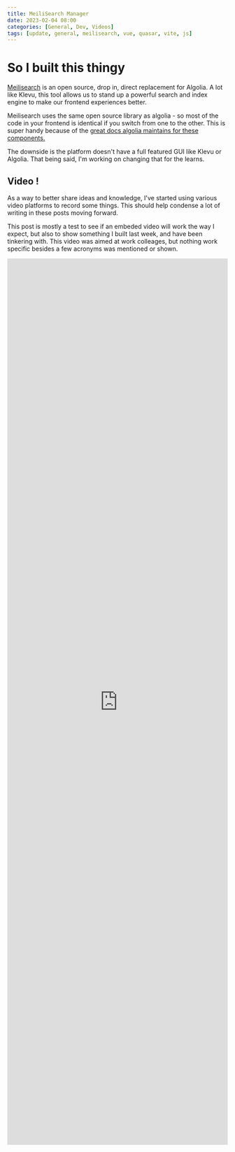 ```yaml
---
title: MeiliSearch Manager
date: 2023-02-04 08:00
categories: [General, Dev, Videos]
tags: [update, general, meilisearch, vue, quasar, vite, js]
---
```


# So I built this thingy

[Meilisearch](https://www.meilisearch.com/) is an open source, drop in, direct replacement for Algolia. A lot like Klevu, this tool allows us to stand up a powerful search and index engine to make our frontend experiences better.

Meilisearch uses the same open source library as algolia - so most of the code in your frontend is identical if you switch from one to the other. This is super handy because of the [great docs algolia maintains for these components.](https://www.algolia.com/doc/guides/building-search-ui/widgets/showcase/vue/)

The downside is the platform doesn't have a full featured GUI like Klevu or Algolia. That being said, I'm working on changing that for the learns.

## Video !

As a way to better share ideas and knowledge, I've started using various video platforms to record some things. This should help condense a lot of writing in these posts moving forward.

This post is mostly a test to see if an embeded video will work the way I expect, but also to show something I built last week, and have been tinkering with. This video was aimed at work colleages, but nothing work specific besides a few acronyms was mentioned or shown.

<div style="position: relative; padding-bottom: 5%; height: 50vh;"><iframe src="https://www.loom.com/embed/82f44f418e0d4b4c915ccfe6d63378e4" frameborder="0" webkitallowfullscreen mozallowfullscreen allowfullscreen style="position: absolute; top: 0; left: 0; width: 100%; height: 100%;"></iframe></div>
